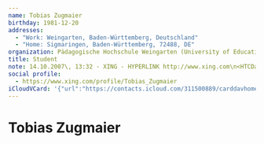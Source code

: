 ```yaml
---
name: Tobias Zugmaier
birthday: 1981-12-20
addresses:
  - "Work: Weingarten, Baden-Württemberg, Deutschland"
  - "Home: Sigmaringen, Baden-Württemberg, 72488, DE"
organization: Pädagogische Hochschule Weingarten (University of Education)
title: Student
note: 14.10.2007\, 13:32 - XING - HYPERLINK http://www.xing.com\n<HTCData><Facebook>id:526539189/friendof:1443652815<|id:526539189/friendof:1443652815</Facebook></HTCData>\n\n<sn>id:516356398/friendof:1443652815</sn>
social profile:
  - https://www.xing.com/profile/Tobias_Zugmaier
iCloudVCard: '{"url":"https://contacts.icloud.com/311500889/carddavhome/card/MGM1MjY4MmItYzg4Yy00MzU4LWI0MzgtMjY2YWIwNDc5NmM4.vcf","etag":"\"kmfhbqm1\"","data":"BEGIN:VCARD\r\nVERSION:3.0\r\nFN:\r\nN:Zugmaier;Tobias;;;\r\nUID:0c52682b-c88c-4358-b438-266ab04796c8\r\nBDAY;VALUE=date:1981-12-20\r\nADR;TYPE=WORK:;;;Weingarten;Baden-Württemberg;;Deutschland;\r\nADR;TYPE=HOME:;;;Sigmaringen;Baden-Württemberg;72488;DE;\r\nitem0.X-ABLABEL:xing\r\nPRODID:ez-vcard 0.9.13-fc\r\nREV:2025-04-03T22:08:39Z\r\nORG:Pädagogische Hochschule Weingarten (University of Education);\r\nTITLE:Student\r\nNOTE:14.10.2007\\, 13:32 - XING - HYPERLINK http://www.xing.com\\n<HTCData><F\r\n acebook>id:526539189/friendof:1443652815<|id:526539189/friendof:1443652815<\r\n /Facebook></HTCData>\\n\\n<sn>id:516356398/friendof:1443652815</sn>\r\nPHOTO;VALUE=uri:https://gateway.icloud.com/contacts/311500889/ck/card/9a29b\r\n f96a0d1cfdec1620cab9eb67152\r\nitem0.X-SOCIALPROFILE;X-USER=Tobias_Zugmaier:https://www.xing.com/profile/T\r\n obias_Zugmaier\r\nEND:VCARD"}'
---
```

# Tobias Zugmaier